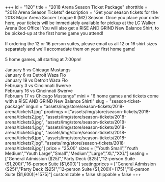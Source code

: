 +++
id = "120"
title = "2018 Arena Season Ticket Package"
shorttitle = "2018 Arena Season Tickets"
description = "Get your season tickets for the 2018 Major Arena Soccer League II (M2) Season. Once you place your order here, your tickets will be immediately available for pickup at the LC Walker Arena Box Office! You will also get a RISE AND GRIND New Balance Shirt, to be picked-up at the first home game you attend!<br><br>If ordering the 12 or 16 person suites, please email us all 12 or 16 shirt sizes separately and we'll accomadate them on your first home game!<br><br>5 home games, all starting at 7:00pm!<br><br>January 5 vs Chicago Mustangs<br>January 6 vs Detroit Waza Flo<br>January 19 vs Detroit Waza Flo<br>February 3 vs Cincinnati Swerve<br>February 16 vs Cincinnati Swerve<br>February 17 vs Chicago Mustangs"
mini = "6 home games and tickets come with a RISE AND GRIND New Balance Shirt!"
slug = "season-ticket-package"
imgurl = "assets/img/store/season-tickets/2018-arena/tickets1.jpg"
prodimgs = ["assets/img/store/season-tickets/2018-arena/tickets2.jpg", "assets/img/store/season-tickets/2018-arena/tickets3.jpg", "assets/img/store/season-tickets/2018-arena/tickets4.jpg", "assets/img/store/season-tickets/2018-arena/tickets5.jpg", "assets/img/store/season-tickets/2018-arena/tickets6.jpg", "assets/img/store/season-tickets/2018-arena/tickets7.jpg", "assets/img/store/season-tickets/2018-arena/tickets8.jpg"]
price = "25.00"
sizes = ["Youth Small","Youth Medium","Youth Large","Small","Medium","Large","XL","XXL"]
seating = ["General Admission ($25)","Party Deck ($25)","12-person Suite ($1,200)","16-person Suite ($1,600)"]
seatingprices = ["General Admission ($25)","Party Deck ($25)","12-person Suite ($1,200)[+1175]","16-person Suite ($1,600)[+1575]"]
customizable = false
shippable = false
+++
